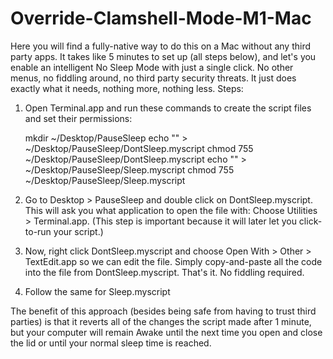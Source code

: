 # Override-Clamshell-Mode-M1-Mac
Here you will find a fully-native way to do this on a Mac without any third party apps.  It takes like 5 minutes to set up (all steps below), and let's you enable an intelligent No Sleep Mode with just a single click. No other menus, no fiddling around, no third party security threats. It just does exactly what it needs, nothing more, nothing less.
Steps:

1. Open Terminal.app and run these commands to create the script files and set their permissions:
    
    mkdir ~/Desktop/PauseSleep
    echo "" > ~/Desktop/PauseSleep/DontSleep.myscript
    chmod 755 ~/Desktop/PauseSleep/DontSleep.myscript
    echo "" > ~/Desktop/PauseSleep/Sleep.myscript
    chmod 755 ~/Desktop/PauseSleep/Sleep.myscript
   
2. Go to Desktop > PauseSleep and double click on DontSleep.myscript. This will ask you what application to open the file with: Choose Utilities > Terminal.app. (This step is important because it will later let you click-to-run your script.)
3. Now, right click DontSleep.myscript and choose Open With > Other > TextEdit.app so we can edit the file. Simply copy-and-paste all the  code into the file from DontSleep.myscript. That's it. No fiddling required.
4. Follow the same for Sleep.myscript

The benefit of this approach (besides being safe from having to trust third parties) is that it reverts all of the changes the script made after 1 minute, but your computer will remain Awake until the next time you open and close the lid or until your normal sleep time is reached.


